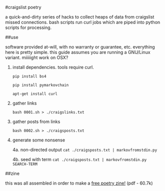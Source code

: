 #craigslist poetry

a quick-and-dirty series of hacks to collect heaps of data from craigslist missed connections. bash scripts run curl jobs which are piped into python scripts for processing. 

##use

software provided at-will, with no warranty or guarantee, etc. everything here is pretty simple.  this guide assumes you are running a GNU/Linux variant. miiiiight work on OSX?

1. install dependencies. tools require curl.

    `pip install bs4`

    `pip install pymarkovchain`

    `apt-get install curl`

2. gather links

    `bash 0001.sh > ./craigslinks.txt`

3. gather posts from links

    `bash 0002.sh > ./craigsposts.txt`

4. generate some nonsense

    4a. non-directed output
    `cat ./craigsposts.txt | markovfromstdin.py`

    4b. seed with term
    `cat ./craigsposts.txt | markovfromstdin.py SEARCH-TERM`

##zine

this was all assembled in order to make a [free poetry zine!](https://github.com/ardendaily/markov-connections/raw/master/MissedConnections.pdf) (pdf - 60.7k)
